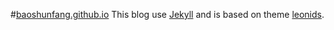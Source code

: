 #[baoshunfang.github.io](http://baoshunfang.github.io/)
This blog use [Jekyll](http://jekyllrb.com) and is based on theme [leonids](https://github.com/renyuanz/leonids).

